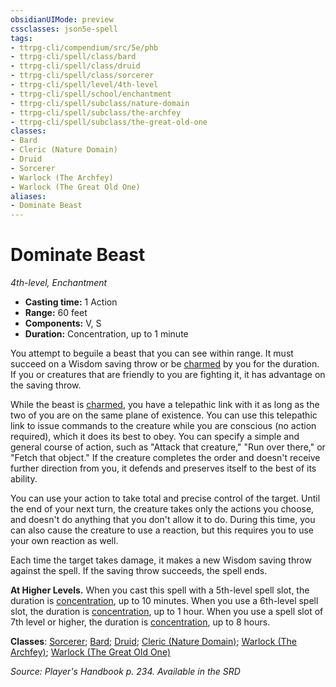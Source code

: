 ```yaml
---
obsidianUIMode: preview
cssclasses: json5e-spell
tags:
- ttrpg-cli/compendium/src/5e/phb
- ttrpg-cli/spell/class/bard
- ttrpg-cli/spell/class/druid
- ttrpg-cli/spell/class/sorcerer
- ttrpg-cli/spell/level/4th-level
- ttrpg-cli/spell/school/enchantment
- ttrpg-cli/spell/subclass/nature-domain
- ttrpg-cli/spell/subclass/the-archfey
- ttrpg-cli/spell/subclass/the-great-old-one
classes:
- Bard
- Cleric (Nature Domain)
- Druid
- Sorcerer
- Warlock (The Archfey)
- Warlock (The Great Old One)
aliases:
- Dominate Beast
---
```

# Dominate Beast
*4th-level, Enchantment*  


- **Casting time:** 1 Action
- **Range:** 60 feet
- **Components:** V, S
- **Duration:** Concentration, up to 1 minute

You attempt to beguile a beast that you can see within range. It must succeed on a Wisdom saving throw or be [charmed](/CLI/conditions.md#Charmed) by you for the duration. If you or creatures that are friendly to you are fighting it, it has advantage on the saving throw.

While the beast is [charmed](/CLI/conditions.md#Charmed), you have a telepathic link with it as long as the two of you are on the same plane of existence. You can use this telepathic link to issue commands to the creature while you are conscious (no action required), which it does its best to obey. You can specify a simple and general course of action, such as "Attack that creature," "Run over there," or "Fetch that object." If the creature completes the order and doesn't receive further direction from you, it defends and preserves itself to the best of its ability.

You can use your action to take total and precise control of the target. Until the end of your next turn, the creature takes only the actions you choose, and doesn't do anything that you don't allow it to do. During this time, you can also cause the creature to use a reaction, but this requires you to use your own reaction as well.

Each time the target takes damage, it makes a new Wisdom saving throw against the spell. If the saving throw succeeds, the spell ends.

**At Higher Levels.** When you cast this spell with a 5th-level spell slot, the duration is [concentration](/CLI/conditions.md#Concentration), up to 10 minutes. When you use a 6th-level spell slot, the duration is [concentration](/CLI/conditions.md#Concentration), up to 1 hour. When you use a spell slot of 7th level or higher, the duration is [concentration](/CLI/conditions.md#Concentration), up to 8 hours.

**Classes**: [Sorcerer](/CLI/lists/list-spells-classes-sorcerer.md); [Bard](/CLI/lists/list-spells-classes-bard.md); [Druid](/CLI/lists/list-spells-classes-druid.md); [Cleric (Nature Domain)](/CLI/lists/list-spells-classes-cleric-nature-domain.md); [Warlock (The Archfey)](/CLI/lists/list-spells-classes-warlock-the-archfey.md); [Warlock (The Great Old One)](/CLI/lists/list-spells-classes-warlock-the-great-old-one.md)

*Source: Player's Handbook p. 234. Available in the <span title='Systems Reference Document (5.1)'>SRD</span>*